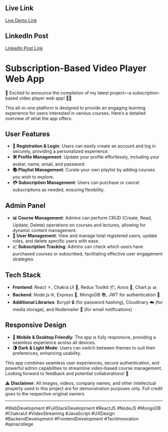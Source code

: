 ## Live Link

[Live Demo Link](https://skils-nxt-frontend.vercel.app/login)

## LinkedIn Post

[LinkedIn Post Link](https://www.linkedin.com/posts/vorabhavik_webdevelopment-fullstackdevelopment-reactjs-activity-7242519010083278848-e5I4?utm_source=share&utm_medium=member_desktop)



# Subscription-Based Video Player Web App

🎉 Excited to announce the completion of my latest project—a subscription-based video player web app! 🎥✨

This all-in-one platform is designed to provide an engaging learning experience for users interested in various courses. Here’s a detailed overview of what the app offers:

## User Features

- **👤 Registration & Login**: Users can easily create an account and log in securely, providing a personalized experience.
- **🛠️ Profile Management**: Update your profile effortlessly, including your avatar, name, email, and password.
- **📚 Playlist Management**: Curate your own playlist by adding courses you wish to explore.
- **💳 Subscription Management**: Users can purchase or cancel subscriptions as needed, ensuring flexibility.

## Admin Panel

- **📊 Course Management**: Admins can perform CRUD (Create, Read, Update, Delete) operations on courses and lectures, allowing for dynamic content management.
- **👥 User Management**: View and manage total registered users, update roles, and delete specific users with ease.
- **📈 Subscription Tracking**: Admins can check which users have purchased courses or subscribed, facilitating effective user engagement strategies.

## Tech Stack

- **Frontend**: React ⚛️, Chakra UI 🎨, Redux Toolkit 📦, Axios 📡, Chart.js 📊
- **Backend**: Node.js 🌐, Express 🚀, MongoDB 📚, JWT for authentication 🔑
- **Additional Libraries**: Bcrypt 🔒 (for password hashing), Cloudinary ☁️ (for media storage), and Nodemailer 📧 (for email notifications)

## Responsive Design

- **📱 Mobile & Desktop Friendly**: The app is fully responsive, providing a seamless experience across all devices.
- **🌗 Dark & Light Mode**: Users can switch between themes to suit their preferences, enhancing usability.

This app combines seamless user experiences, secure authentication, and powerful admin capabilities to streamline video-based course management. Looking forward to feedback and potential collaborations! 🤝

⚠️ **Disclaimer**: All images, videos, company names, and other intellectual property used in this project are for demonstration purposes only. Full credit goes to the respective original owners.


---

#WebDevelopment #FullStackDevelopment #ReactJS #NodeJS #MongoDB #ChakraUI #VideoStreaming #JavaScript #UXDesign #BackendDevelopment #FrontendDevelopment #TechInnovation #apnacollege
